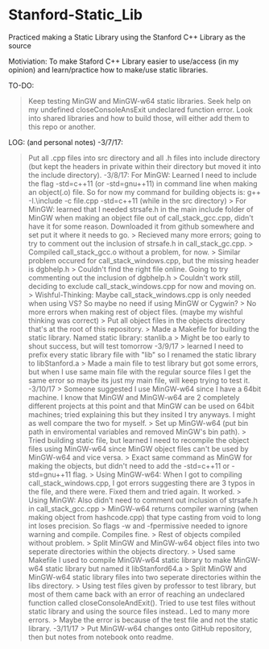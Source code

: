 # Stanford-Static_Lib
Practiced making a Static Library using the Stanford C++ Library as the source

Motiviation: To make Staford C++ Library easier to use/access (in my opinion) and learn/practice how to make/use static libraries.

TO-DO:
> Keep testing MinGW and MinGW-w64 static libraries.
> Seek help on my undefined closeConsoleAnsExit undeclared function error.
> Look into shared libraries and how to build those, will either add them to this repo or another.

LOG: (and personal notes)
-3/7/17:
  > Put all .cpp files into src directory and all .h files into include directory (but kept the headers in private within their directory
    but moved it into the include directory).
-3/8/17:
  > For MinGW: Learned I need to include the flag -std=c++11 (or -std=gnu++11) in command line when making an object(.o) file. So for now
		my command for building objects is: g++ -I.\include -c file.cpp -std=c++11 (while in the src directory)
	> For MinGW: learned that I needed strsafe.h in the main include folder of MinGW when making an object file out of call_stack_gcc.cpp,
		didn't have it for some reason. Downloaded it from github somewhere and set put it where it needs to go.
	> Recieved many more errors; going to try to comment out the inclusion of strsafe.h in call_stack_gc.cpp.
	> Compiled call_stack_gcc.o without a problem, for now.
	> Similar problem occured for call_stack_windows.cpp, but the missing header is dgbhelp.h
	> Couldn't find the right file online. Going to try commenting out the inclusion of dgbhelp.h
	> Couldn't work still, deciding to exclude call_stack_windows.cpp for now and moving on.
	> Wishful-Thinking: Maybe call_stack_windows.cpp is only needed when using VS? So maybe no need if using MinGW or Cygwin?
	> No more errors when making rest of object files. (maybe my wishful thinking was correct)
	> Put all object files in the objects directory that's at the root of this repository.
	> Made a Makefile for building the static library. Named static library: stanlib.a
	> Might be too early to shout success, but will test tomorrow
-3/9/17
	> learned I need to prefix every static library file with "lib" so I renamed the static library to libStanford.a
	> Made a main file to test library but got some errors, but when I use same main file with the regular source files I get the same
		error so maybe its just my main file, will keep trying to test it.
-3/10/17
	> Someone suggested I use MinGW-w64 since I have a 64bit machine. I know that MinGW and MinGW-w64 are 2 completely different projects
		at this point and that MinGW can be used on 64bit machines; tried explaining this but they insited I try anyways. I might as well
		compare the two for myself.
	> Set up MinGW-w64 (put bin path in enviromental variables and removed MinGW's bin path).
	> Tried building static file, but learned I need to recompile the object files using MinGW-w64 since MinGW object files can't be used
		by MinGW-w64 and vice versa.
	> Exact same command as MinGW for making the objects, but didn't need to add the -std=c++11 or -std=gnu++11 flag.
	> Using MinGW-w64: When I got to compiling call_stack_windows.cpp, I got errors suggesting there are 3 typos in the file, and there
		were. Fixed them and tried again. It worked.
	> Using MinGW: Also didn't need to comment out inclusion of strsafe.h in call_stack_gcc.cpp
	> MinGW-w64 returns compiler warning (when making object from hashcode.cpp) that type casting from void to long int loses precision.
		So flags -w and -fpermissive needed to ignore warning and compile. Compiles fine.
	> Rest of objects compiled without problem.
	> Split MinGW and MinGW-w64 object files into two seperate directories within the objects directory.
	> Used same Makefile I used to compile MinGW-w64 static library to make MinGW-w64 static library but named it libStanford64.a
	> Split MinGW and MinGW-w64 static library files into two seperate directories within the libs directory.
	> Using test files given by professor to test library, but most of them came back with an error of reaching an undeclared function
		called closeConsoleAndExit(). Tried to use test files without static library and using the source files instead.. Led to many more
		errors.
	> Maybe the error is because of the test file and not the static library.
-3/11/17
	> Put MinGW-w64 changes onto GitHub repository, then but notes from notebook onto readme.
